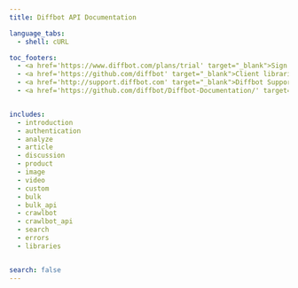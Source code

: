 ```yaml
---
title: Diffbot API Documentation

language_tabs:
  - shell: cURL

toc_footers:
  - <a href='https://www.diffbot.com/plans/trial' target="_blank">Sign Up for a Developer Token</a>
  - <a href='https://github.com/diffbot' target="_blank">Client libraries</a>
  - <a href='http://support.diffbot.com' target="_blank">Diffbot Support</a>
  - <a href='https://github.com/diffbot/Diffbot-Documentation/' target="_blank">Suggest Edits</a>


includes:
  - introduction
  - authentication
  - analyze
  - article
  - discussion
  - product
  - image
  - video
  - custom
  - bulk
  - bulk_api
  - crawlbot
  - crawlbot_api
  - search
  - errors
  - libraries


search: false
---
```




